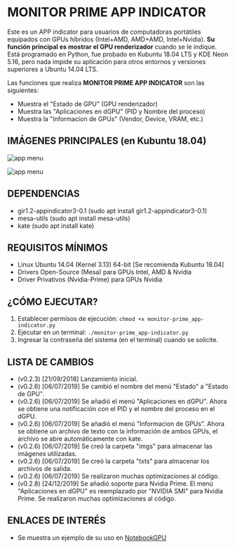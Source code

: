 # MONITOR PRIME APP INDICATOR
Este es un APP indicator para usuarios de computadoras portátiles equipados con GPUs híbridos (Intel+AMD, AMD+AMD, Intel+Nvidia). **Su función principal es mostrar el GPU renderizador** cuando se le indique.
Está programado en Python, fue probado en Kubuntu 18.04 LTS y KDE Neon 5.16, pero nada impide su aplicación para otros entornos y versiones superiores a Ubuntu 14.04 LTS.

Las funciones que realiza **MONITOR PRIME APP INDICATOR** son las siguientes:

- Muestra el "Estado de GPU" (GPU renderizador)
- Muestra las "Aplicaciones en dGPU" (PID y Nombre del proceso)
- Muestra la "Informacion de GPUs" (Vendor, Device, VRAM, etc.)

## IMÁGENES PRINCIPALES (en Kubuntu 18.04)

![app menu](https://lh3.googleusercontent.com/-qWbqLEj9TL8/XSKfgSM7NeI/AAAAAAAAA08/R0-jKBvcdIsy1lUkGrNYauXaFMtt0x37gCLcBGAs/h153/monitor_prime_app_indicator_04.png "Menú principal y sus opciones")

![app menu](https://lh3.googleusercontent.com/-zOm12GdHN3M/XSKgaWkh31I/AAAAAAAAA1M/3v5WpufGmNkCmfpMq4e6S6HwE9vLJ75wwCLcBGAs/h620/monitor_prime_app_indicator_06.png "Aplicaciones renderizadas en el dGPU")

## DEPENDENCIAS
- gir1.2-appindicator3-0.1 (sudo apt install gir1.2-appindicator3-0.1)
- mesa-utils (sudo apt install mesa-utils)
- kate (sudo apt install kate)

## REQUISITOS MÍNIMOS
- Linux Ubuntu 14.04 (Kernel 3.13) 64-bit [Se recomienda Kubuntu 18.04]
- Drivers Open-Source (Mesa) para GPUs Intel, AMD & Nvidia
- Driver Privativos (Nvidia-Prime) para GPUs Nvidia

## ¿CÓMO EJECUTAR?
1. Establecer permisos de ejecución: `chmod +x monitor-prime_app-indicator.py`
1. Ejecutar en un terminal: `./monitor-prime_app-indicator.py`
1. Ingresar la contraseña del sistema (en el terminal) cuando se solicite.

## LISTA DE CAMBIOS
- (v0.2.3) [21/09/2018] Lanzamiento inicial.
- (v0.2.6) [06/07/2019] Se cambió el nombre del menú "Estado" a "Estado de GPU".
- (v0.2.6) [06/07/2019] Se añadió el menú "Aplicaciones en dGPU". Ahora se obtiene una notificación con el PID y el nombre del proceso en el dGPU.
- (v0.2.6) [06/07/2019] Se añadió el menú "Informacion de GPUs". Ahora se obtiene un archivo de texto con la información de ambos GPUs, el archivo se abre automáticamente con kate.
- (v0.2.6) [06/07/2019] Se creó la carpeta "imgs" para almacenar las imágenes utilizadas.
- (v0.2.6) [06/07/2019] Se creó la carpeta "txts" para almacenar los archivos de salida.
- (v0.2.6) [06/07/2019] Se realizaron muchas optimizaciones al código.
- (v0.2.8) [24/12/2019] Se añadió soporte para Nvidia Prime. El menú "Aplicaciones en dGPU" es reemplazado por "NVIDIA SMI" para Nvidia Prime. Se realizaron muchas optimizaciones al código.

## ENLACES DE INTERÉS
- Se muestra un ejemplo de su uso en [NotebookGPU](https://notebookgpu.blogspot.com/2018/10/verificar-el-estado-y-configurar.html)
